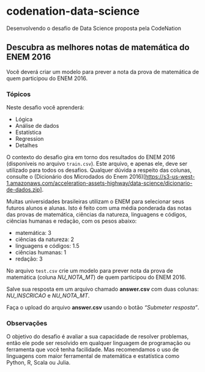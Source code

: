 # codenation-data-science
Desenvolvendo o desafio de Data Science proposta pela CodeNation

## Descubra as melhores notas de matemática do ENEM 2016

Você deverá criar um modelo para prever a nota da prova de matemática de quem participou do ENEM 2016.

### Tópicos<br>
Neste desafio você aprenderá:<br>
- Lógica
- Análise de dados
- Estatística
- Regression
- Detalhes

O contexto do desafio gira em torno dos resultados do ENEM 2016 (disponíveis no arquivo `train.csv`). Este arquivo, e apenas ele, deve ser utilizado para todos os desafios. Qualquer dúvida a respeito das colunas, consulte o (Dicionário dos Microdados do Enem 2016)[https://s3-us-west-1.amazonaws.com/acceleration-assets-highway/data-science/dicionario-de-dados.zip].

Muitas universidades brasileiras utilizam o ENEM para selecionar seus futuros alunos e alunas. Isto é feito com uma média ponderada das notas das provas de matemática, ciências da natureza, linguagens e códigos, ciências humanas e redação, com os pesos abaixo:

- matemática: 3
- ciências da natureza: 2
- linguagens e códigos: 1.5
- ciências humanas: 1
- redação: 3

No arquivo `test.csv` crie um modelo para prever nota da prova de matemática (coluna *NU_NOTA_MT*) de quem participou do ENEM 2016.

Salve sua resposta em um arquivo chamado **answer.csv** com duas colunas: *NU_INSCRICAO* e *NU_NOTA_MT*.

Faça o upload do arquivo **answer.csv** usando o botão *“Submeter resposta”*.

### Observações
O objetivo do desafio é avaliar a sua capacidade de resolver problemas, então ele pode ser resolvido em qualquer linguagem de programação ou ferramenta que você tenha facilidade. Mas recomendamos o uso de linguagens com maior ferramental de matemática e estatística como Python, R, Scala ou Julia.
